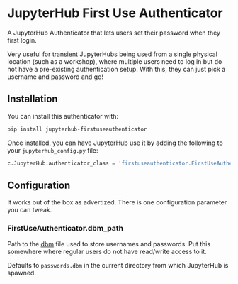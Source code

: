 # JupyterHub First Use Authenticator #

A JupyterHub Authenticator that lets users set their password when they first login. 

Very useful for transient JupyterHubs being used from a single physical location (such as a workshop), where multiple users need to log in but do not have a pre-existing authentication setup. With this, they can just pick a username and password and go!

## Installation ##

You can install this authenticator with:

```bash
pip install jupyterhub-firstuseauthenticator
```

Once installed, you can have JupyterHub use it by adding the following to your `jupyterhub_config.py` file:

```python
c.JupyterHub.authenticator_class = 'firstuseauthenticator.FirstUseAuthenticator'
```

## Configuration ##

It works out of the box as advertized. There is one configuration parameter you can tweak.

### FirstUseAuthenticator.dbm_path ###

Path to the [dbm](https://docs.python.org/3.1/library/dbm.html) file used to store usernames and passwords. Put this somewhere where regular users do not have read/write access to it.

Defaults to `passwords.dbm` in the current directory from which JupyterHub is spawned.
